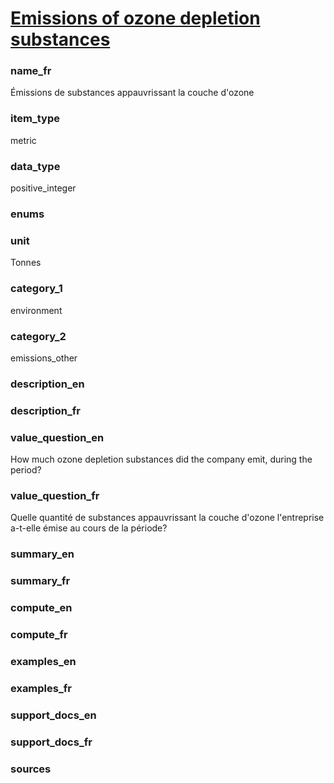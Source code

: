 
# [Emissions of ozone depletion substances](#ozone_depletion_tonnes)

### name_fr

Émissions de substances appauvrissant la couche d'ozone

### item_type

metric

### data_type

positive_integer

### enums



### unit

Tonnes

### category_1

environment

### category_2

emissions_other

### description_en



### description_fr



### value_question_en


How much ozone depletion substances did the company emit, during the period?

### value_question_fr


Quelle quantité de substances appauvrissant la couche d'ozone
l'entreprise a-t-elle émise au cours de la période?

### summary_en



### summary_fr



### compute_en



### compute_fr



### examples_en



### examples_fr



### support_docs_en



### support_docs_fr



### sources


            